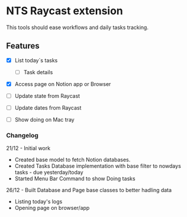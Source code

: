 # NTS Raycast extension
This tools should ease workflows and daily tasks tracking.

## Features
- [X] List today`s tasks
  - [ ] Task details
- [X] Access page on Notion app or Browser
- [ ] Update state from Raycast
- [ ] Update dates from Raycast 
- [ ] Show doing on Mac tray


### Changelog
21/12 - Initial work 
  - Created base model to fetch Notion databases.
  - Created Tasks Database implementation with base filter to nowdays tasks - due yesterday/today
  - Started Menu Bar Command to show Doing tasks

26/12 - Built Database and Page base classes to better hadling data
  - Listing today's logs
  - Opening page on browser/app